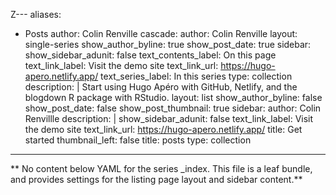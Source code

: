 Z---
aliases:
- Posts
author: Colin Renville
cascade:
  author: Colin Renville
  layout: single-series
  show_author_byline: true
  show_post_date: true
  sidebar:
    show_sidebar_adunit: false
    text_contents_label: On this page
    text_link_label: Visit the demo site
    text_link_url: https://hugo-apero.netlify.app/
    text_series_label: In this series
  type: collection
description: |
  Start using Hugo Apéro with GitHub, Netlify, and the blogdown R package with RStudio.
layout: list
show_author_byline: false
show_post_date: false
show_post_thumbnail: true
sidebar:
  author: Colin Renvillle
  description: |
  show_sidebar_adunit: false
  text_link_label: Visit the demo site
  text_link_url: https://hugo-apero.netlify.app/
  title: Get started
thumbnail_left: false
title: posts
type: collection
---

** No content below YAML for the series _index. This file is a leaf bundle, and provides settings for the listing page layout and sidebar content.**